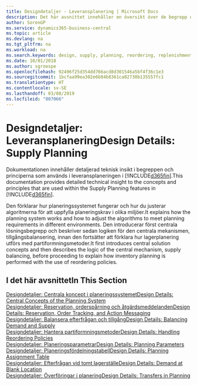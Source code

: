 ```yaml
---
title: Designdetaljer - Leveransplanering | Microsoft Docs
description: Det här avsnittet innehåller en översikt över de begrepp och metoder som används inom leveransplaneringsfunktionerna i Business Central.
author: SorenGP
ms.service: dynamics365-business-central
ms.topic: article
ms.devlang: na
ms.tgt_pltfrm: na
ms.workload: na
ms.search.keywords: design, supply, planning, reordering, replenishment
ms.date: 10/01/2018
ms.author: sgroespe
ms.openlocfilehash: 92496f25d354dd766acd8d301546a5bf4f36c1e3
ms.sourcegitcommit: 1bcfaa99ea302e6b84b8361ca02730b135557fc1
ms.translationtype: HT
ms.contentlocale: sv-SE
ms.lasthandoff: 03/08/2019
ms.locfileid: "807066"
---
```

# <a name="design-details-supply-planning"></a><span data-ttu-id="6fc86-103">Designdetaljer: Leveransplanering</span><span class="sxs-lookup"><span data-stu-id="6fc86-103">Design Details: Supply Planning</span></span>
<span data-ttu-id="6fc86-104">Dokumentationen innehåller detaljerad teknisk insikt i begreppen och principerna som används i leveransplaneringen i [!INCLUDE[d365fin](includes/d365fin_md.md)].</span><span class="sxs-lookup"><span data-stu-id="6fc86-104">This documentation provides detailed technical insight to the concepts and principles that are used within the Supply Planning features in [!INCLUDE[d365fin](includes/d365fin_md.md)].</span></span>  

<span data-ttu-id="6fc86-105">Den förklarar hur planeringssystemet fungerar och hur du justerar algoritmerna för att uppfylla planeringskrav i olika miljöer.</span><span class="sxs-lookup"><span data-stu-id="6fc86-105">It explains how the planning system works and how to adjust the algorithms to meet planning requirements in different environments.</span></span> <span data-ttu-id="6fc86-106">Den introducerar först centrala lösningsbegrepp och beskriver sedan logiken för den centrala mekanismen, tillgångsbalansering, innan den fortsätter att förklara hur lagerplanering utförs med partiformningsmetoder.</span><span class="sxs-lookup"><span data-stu-id="6fc86-106">It first introduces central solution concepts and then describes the logic of the central mechanism, supply balancing, before proceeding to explain how inventory planning is performed with the use of reordering policies.</span></span>  

## <a name="in-this-section"></a><span data-ttu-id="6fc86-107">I det här avsnittet</span><span class="sxs-lookup"><span data-stu-id="6fc86-107">In This Section</span></span>  
[<span data-ttu-id="6fc86-108">Designdetaljer: Centrala koncept i planeringssystemet</span><span class="sxs-lookup"><span data-stu-id="6fc86-108">Design Details: Central Concepts of the Planning System</span></span>](design-details-central-concepts-of-the-planning-system.md)  
[<span data-ttu-id="6fc86-109">Designdetaljer: Reservation, orderspårning och åtgärdsmeddelanden</span><span class="sxs-lookup"><span data-stu-id="6fc86-109">Design Details: Reservation, Order Tracking, and Action Messaging</span></span>](design-details-reservation-order-tracking-and-action-messaging.md)  
[<span data-ttu-id="6fc86-110">Designdetaljer: Balansera efterfrågan och tillgång</span><span class="sxs-lookup"><span data-stu-id="6fc86-110">Design Details: Balancing Demand and Supply</span></span>](design-details-balancing-demand-and-supply.md)  
[<span data-ttu-id="6fc86-111">Designdetaljer: Hantera partiformningsmetoder</span><span class="sxs-lookup"><span data-stu-id="6fc86-111">Design Details: Handling Reordering Policies</span></span>](design-details-handling-reordering-policies.md)  
[<span data-ttu-id="6fc86-112">Designdetaljer: Planeringsparametrar</span><span class="sxs-lookup"><span data-stu-id="6fc86-112">Design Details: Planning Parameters</span></span>](design-details-planning-parameters.md)  
[<span data-ttu-id="6fc86-113">Designdetaljer: Planeringsfördelningstabell</span><span class="sxs-lookup"><span data-stu-id="6fc86-113">Design Details: Planning Assignment Table</span></span>](design-details-planning-assignment-table.md)  
[<span data-ttu-id="6fc86-114">Designdetaljer: Efterfrågan vid tomt lagerställe</span><span class="sxs-lookup"><span data-stu-id="6fc86-114">Design Details: Demand at Blank Location</span></span>](design-details-demand-at-blank-location.md)  
[<span data-ttu-id="6fc86-115">Designdetaljer: Överföringar i planering</span><span class="sxs-lookup"><span data-stu-id="6fc86-115">Design Details: Transfers in Planning</span></span>](design-details-transfers-in-planning.md)
